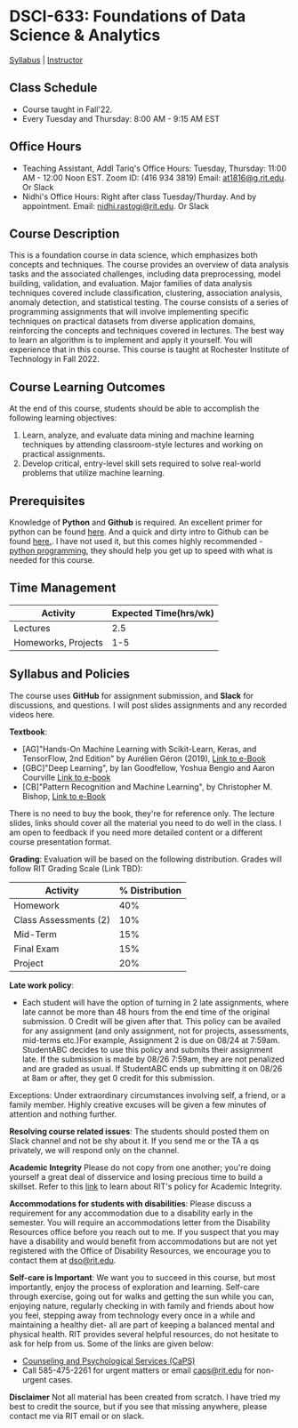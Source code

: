 
# DSCI-633: Foundations of Data Science & Analytics

[Syllabus](https://github.com/aiforsec/RIT-DSCI-633-FDS/tree/main/Syllabus/README.md) |
[Instructor](https://www.rit.edu/directory/nxrvse-nidhi-rastogi)

## Class Schedule
- Course taught in Fall'22.
- Every Tuesday and Thursday: 8:00 AM - 9:15 AM EST

## Office Hours

- Teaching Assistant, Addl Tariq's Office Hours: Tuesday, Thursday: 11:00 AM - 12:00 Noon EST. Zoom ID: (416 934 3819) Email: at1816@g.rit.edu. Or Slack
- Nidhi's Office Hours: Right after class Tuesday/Thurday. And by appointment. Email: nidhi.rastogi@rit.edu. Or Slack

## Course Description
This is a foundation course in data science, which emphasizes both concepts and techniques. The course provides an overview of data analysis tasks and the associated challenges, including data preprocessing, model building, validation, and evaluation. Major families of data analysis techniques covered include classification, clustering, association analysis, anomaly detection, and statistical testing. The course consists of a series of programming assignments that will involve implementing specific techniques on practical datasets from diverse application domains, reinforcing the concepts and techniques covered in lectures. The best way to learn an algorithm is to implement and apply it yourself. You will experience that in this course. This course is taught at Rochester Institute of Technology in Fall 2022. 

## Course Learning Outcomes
At the end of this course, students should be able to accomplish the following learning objectives:

 1. Learn, analyze, and evaluate data mining and machine learning techniques by attending classroom-style lectures and working on practical assignments.
 2. Develop critical, entry-level skill sets required to solve real-world problems that utilize machine learning.

## Prerequisites
Knowledge of **Python** and **Github** is required.  An excellent primer for python can be found [here](https://github.com/Akuli/python-tutorial). And a quick and dirty intro to Github can be found [here.](https://guides.github.com/activities/hello-world/). I have not used it, but this comes highly recommended - [python programming](https://developers.google.com/edu/python/Together), they should help you get up to speed with what is needed for this course.

## Time Management
|Activity| Expected Time(hrs/wk) |
|--|--|
|Lectures  | 2.5 |
|Homeworks, Projects| 1-5 |

## Syllabus and Policies
The course uses **GitHub** for assignment submission, and **Slack** for discussions, and questions. I will post slides assignments and any recorded videos here.

**Textbook**:
- [AG]"Hands-On Machine Learning with Scikit-Learn, Keras, and TensorFlow, 2nd Edition" by Aurélien Géron (2019), [Link to e-Book](https://www.knowledgeisle.com/wp-content/uploads/2019/12/2-Aur%C3%A9lien-G%C3%A9ron-Hands-On-Machine-Learning-with-Scikit-Learn-Keras-and-Tensorflow_-Concepts-Tools-and-Techniques-to-Build-Intelligent-Systems-O%E2%80%99Reilly-Media-2019.pdf)
- [GBC]"Deep Learning", by Ian Goodfellow, Yoshua Bengio and Aaron Courville [Link to e-book](https://www.deeplearningbook.org/)
- [CB]"Pattern Recognition and Machine Learning", by Christopher M. Bishop, [Link to e-Book](https://www.microsoft.com/en-us/research/uploads/prod/2006/01/Bishop-Pattern-Recognition-and-Machine-Learning-2006.pdf)

There is no need to buy the book, they're for reference only. The lecture slides, links should cover all the material you need to do well in the class. I am open to feedback if you need more detailed content or a different course presentation format.

**Grading**: Evaluation will be based on the following distribution. Grades will follow RIT Grading Scale (Link TBD): 

|Activity| % Distribution |
|--|--|
|Homework| 40% |
|Class Assessments (2)| 10% |
|Mid-Term| 15% |
|Final Exam| 15% |
|Project| 20% |


**Late work policy**:
- Each student will have the option of turning in 2 late assignments, where late cannot be more than 48 hours from the end time of the original submission. 0 Credit will be given after that. This policy can be availed for any assignment (and only assignment, not for projects, assessments, mid-terms etc.)For example, Assignment 2 is due on 08/24 at 7:59am. StudentABC decides to use this policy and submits their assignment late. If the submission is made by 08/26 7:59am, they are not penalized and are graded as usual. If StudentABC ends up submitting it on 08/26 at 8am or after, they get 0 credit for this submission.

Exceptions: Under extraordinary circumstances involving self, a friend, or a family member. Highly creative excuses will be given a few minutes of attention and nothing further.

**Resolving course related issues**: The students should posted them on Slack channel and not be shy about it. If you send me or the TA a qs privately, we will respond only on the channel.

**Academic Integrity**
Please do not copy from one another; you're doing yourself a great deal of disservice and losing precious time to build a skillset. Refer to this [link](https://www.rit.edu/twc/academicintegrity/) to learn about RIT's policy for Academic Integrity.

**Accommodations for students with disabilities**: 
Please discuss a requirement for any accommodation due to a disability early in the semester.  You will require an accommodations letter from the Disability Resources office before you reach out to me. If you suspect that you may have a disability and would benefit from accommodations but are not yet registered with the Office of Disability Resources, we encourage you to contact them at dso@rit.edu.

**Self-care is Important**: We want you to succeed in this course, but most importantly, enjoy the process of exploration and learning. Self-care through exercise, going out for walks and getting the sun while you can, enjoying nature, regularly checking in with family and friends about how you feel, stepping away from technology every once in a while and maintaining a healthy diet- all are part of keeping a balanced mental and physical health. 
RIT provides several helpful resources, do not hesitate to ask for help from us. Some of the links are given below:
- [Counseling and Psychological Services (CaPS)](https://www.rit.edu/studentaffairs/counseling/) 
- Call 585-475-2261 for urgent matters or email <caps@rit.edu> for non-urgent cases.

**Disclaimer**
Not all material has been created from scratch. I have tried my best to credit the source, but if you see that missing anywhere, please contact me via RIT email or on slack.
